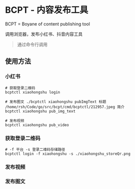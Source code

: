 # BCPT - 内容发布工具

BCPT = Boyane of content publishing tool

调用浏览器，发布小红书、抖音内容工具

> 通过命令行调用

## 使用方法

### 小红书
```shell
# 获取登录二维码
bcptctl xiaohongshu login

# 发布图文 ./bcptctl xiaohongshu pubImgText 标题 /home/rsh/Code/go/src/bcpt/cmd/bcptctl/212957.jpeg 简介
bcptctl xiaohongshu pub_img_text

# 发布视频
bcptctl xiaohongshu pub_video 
```

### 获取登录二维码
```shell
# -f 平台 -s 登录二维码存储路径
bcptctl login -f xiaohongshu -s ./xiaohongshu_storeQr.png
```

### 发布视频

### 发布图文
